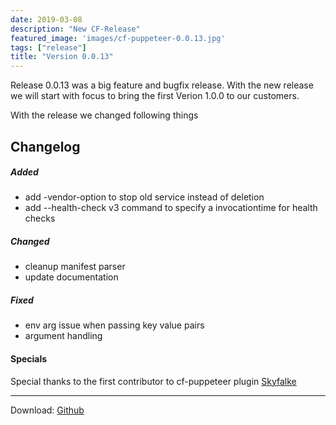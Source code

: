 ```yaml
---
date: 2019-03-08
description: "New CF-Release"
featured_image: 'images/cf-puppeteer-0.0.13.jpg'
tags: ["release"]
title: "Version 0.0.13"
---
```


Release 0.0.13 was a big feature and bugfix release. 
With the new release we will start with focus to bring the first Verion 1.0.0 to our customers.

With the release we changed following things


## Changelog

##### Added
- add -vendor-option to stop old service instead of deletion
- add --health-check v3 command to specify a invocationtime for health checks

##### Changed
- cleanup manifest parser
- update documentation

##### Fixed
- env arg issue when passing key value pairs
- argument handling


#### Specials 

Special thanks to the first contributor to cf-puppeteer plugin
[Skyfalke](https://github.com/skyfalke)

---

Download:
[Github](https://github.com/HappyTobi/cf-puppeteer/releases/tag/0.0.13)
